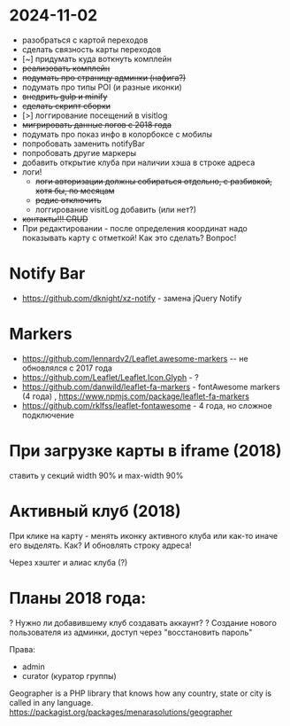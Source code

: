 # 2024-11-02

- разобраться с картой переходов
- сделать связность карты переходов
- [~] придумать куда воткнуть комплейн
- ~~реализовать комплейн~~
- ~~подумать про страницу админки (нафига?)~~
- подумать про типы POI (и разные иконки)
- ~~внедрить gulp и minify~~
- ~~сделать скрипт сборки~~
- [>] логгирование посещений в visitlog
- ~~мигрировать данные логов с 2018 года~~
- подумать про показ инфо в колорбоксе с мобилы
- попробовать заменить notifyBar
- попробовать другие маркеры
- добавить открытие клуба при наличии хэша в строке адреса
- логи! 
  - ~~логи авторизации должны собираться отдельно, с разбивкой, хотя бы, по месяцам~~
  - ~~редис отключить~~ 
  - логгирование visitLog добавить (или нет?)
- ~~контакты!!! CRUD~~
- При редактировании - после определения координат надо показывать карту с отметкой! Как это сделать? Вопрос!

# Notify Bar

- https://github.com/dknight/xz-notify - замена jQuery Notify

# Markers

- https://github.com/lennardv2/Leaflet.awesome-markers -- не обновлялся с 2017 года
- https://github.com/Leaflet/Leaflet.Icon.Glyph - ?
- https://github.com/danwild/leaflet-fa-markers - fontAwesome markers (4 года) , https://www.npmjs.com/package/leaflet-fa-markers
- https://github.com/rklfss/leaflet-fontawesome - 4 года, но сложное подключение

# При загрузке карты в iframe (2018)

ставить у секций width 90% и max-width 90%

# Активный клуб  (2018)

При клике на карту - менять иконку активного клуба или как-то иначе его выделять. Как?
И обновлять строку адреса!

Через хэштег и алиас клуба (?)

# Планы 2018 года:

? Нужно ли добавившему клуб создавать аккаунт?
? Создание нового пользователя из админки, доступ через "восстановить пароль"

Права:
- admin
- curator (куратор группы)


Geographer is a PHP library that knows how any country, state or city is called in any language.
https://packagist.org/packages/menarasolutions/geographer


